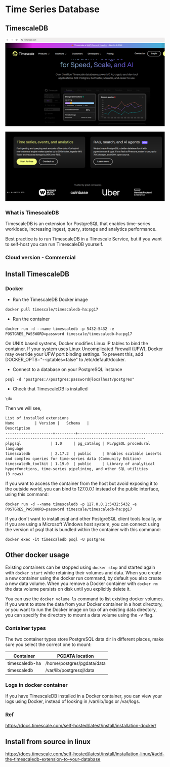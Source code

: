 # Time Series Database

## TimescaleDB

![img.png](img.png)

![img_1.png](img_1.png)

### What is TimescaleDB

TimescaleDB is an extension for PostgreSQL that enables time-series workloads, increasing ingest, query, storage and analytics performance.

Best practice is to run TimescaleDB in a Timescale Service, but if you want to self-host you can run TimescaleDB yourself.

### Cloud version - Commercial


## Install TimescaleDB


### Docker 

- Run the TimescaleDB Docker image

```
docker pull timescale/timescaledb-ha:pg17
```

- Run the container

```
docker run -d --name timescaledb -p 5432:5432 -e POSTGRES_PASSWORD=password timescale/timescaledb-ha:pg17
```


On UNIX based systems, Docker modifies Linux IP tables to bind the container. If your system uses Linux Uncomplicated Firewall (UFW), Docker may override your UFW port binding settings. To prevent this, add DOCKER_OPTS="--iptables=false" to /etc/default/docker.

- Connect to a database on your PostgreSQL instance

```commandline
psql -d "postgres://postgres:password@localhost/postgres"
```

- Check that TimescaleDB is installed

```commandline
\dx
```

Then we will see,

```commandline
List of installed extensions
Name         | Version |   Schema   |                                      Description
---------------------+---------+------------+---------------------------------------------------------------------------------------
plpgsql             | 1.0     | pg_catalog | PL/pgSQL procedural language
timescaledb         | 2.17.2  | public     | Enables scalable inserts and complex queries for time-series data (Community Edition)
timescaledb_toolkit | 1.19.0  | public     | Library of analytical hyperfunctions, time-series pipelining, and other SQL utilities
(3 rows)
```

If you want to access the container from the host but avoid exposing it to the outside world, you can bind to 127.0.0.1 instead of the public interface, using this command:

```
docker run -d --name timescaledb -p 127.0.0.1:5432:5432 -e POSTGRES_PASSWORD=password timescale/timescaledb-ha:pg17
```

If you don't want to install psql and other PostgreSQL client tools locally, or if you are using a Microsoft Windows host system, you can connect using the version of psql that is bundled within the container with this command:

```
docker exec -it timescaledb psql -U postgres
```

## Other docker usage

Existing containers can be stopped using `docker stop` and started again with `docker start` while retaining their volumes and data. 
When you create a new container using the docker run command, by default you also create a new data volume. When you remove a Docker container with `docker rm` 
the data volume persists on disk until you explicitly delete it. 

You can use the `docker volume ls` command to list existing docker volumes. If you want to store the data from your Docker container in a host directory, 
or you want to run the Docker image on top of an existing data directory, you can specify the directory to mount a data volume using the -v flag.

### Container types

The two container types store PostgreSQL data dir in different places, make sure you select the correct one to mount:

|Container|PGDATA location |
|---|---|
|timescaledb-ha|/home/postgres/pgdata/data|
|timescaledb|/var/lib/postgresql/data|

### Logs in docker container

If you have TimescaleDB installed in a Docker container, you can view your logs using Docker, instead of looking in /var/lib/logs or /var/logs. 

### Ref

https://docs.timescale.com/self-hosted/latest/install/installation-docker/

## Install from source in linux

https://docs.timescale.com/self-hosted/latest/install/installation-linux/#add-the-timescaledb-extension-to-your-database
